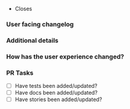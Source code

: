 <!-- Thanks for contributing! Please, read our contributing guidelines: https://github.com/dimazuien/react-router-scroll-to-top/blob/main/CONTRIBUTING.md -->

- Closes <!-- issue number here. e.g. "Closes #1234" -->

### User facing changelog

<!-- Explain the change(s) for every user to read in our changelog. Examples: https://github.com/dimazuien/react-router-scroll-to-top/blob/main/CHANGELOG.md -->

### Additional details

<!-- Examples:
- Why was this change necessary?
- What is affected by this change?
- Any implementation details to explain?
-->

### How has the user experience changed?

<!-- Provide before and after examples of the change.
Screenshots or GIFs are preferred. -->

### PR Tasks

<!-- These tasks must be completed before a PR is merged.
Delete tasks if they are not applicable. -->

- [ ] Have tests been added/updated?
- [ ] Have docs been added/updated?
- [ ] Have stories been added/updated?
